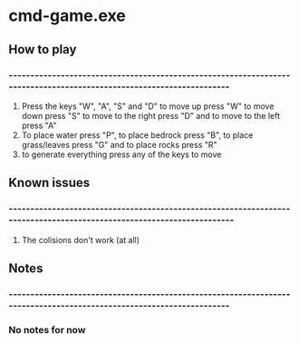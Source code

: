 # cmd-game.exe

## How to play
### --------------------------------------------------------------------------------------------------------------------

1. Press the keys "W", "A", "S" and "D" to move up press "W" to move down press "S" to move to the right press "D" and to move to the left press "A"
2. To place water press "P", to place bedrock press "B", to place grass/leaves press "G" and to place rocks press "R"
3. to generate everything press any of the keys to move


##  Known issues
### ---------------------------------------------------------------------------------------------------------------------
1. The colisions don't work (at all)

## Notes
### --------------------------------------------------------------------------------------------------------------------
### No notes for now
